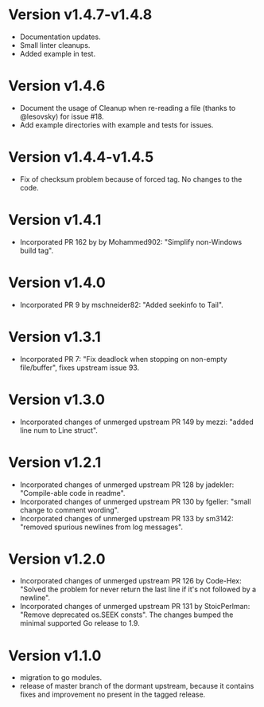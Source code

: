 # Version v1.4.7-v1.4.8
* Documentation updates.
* Small linter cleanups.
* Added example in test. 

# Version v1.4.6

* Document the usage of Cleanup when re-reading a file (thanks to @lesovsky) for issue #18.
* Add example directories with example and tests for issues.

# Version v1.4.4-v1.4.5

* Fix of checksum problem because of forced tag. No changes to the code.

# Version v1.4.1

* Incorporated PR 162 by by Mohammed902: "Simplify non-Windows build tag".

# Version v1.4.0

* Incorporated PR 9 by mschneider82: "Added seekinfo to Tail".

# Version v1.3.1

* Incorporated PR 7: "Fix deadlock when stopping on non-empty file/buffer",
fixes upstream issue 93.


# Version v1.3.0

* Incorporated changes of unmerged upstream PR 149 by mezzi: "added line num
to Line struct".

# Version v1.2.1

* Incorporated changes of unmerged upstream PR 128 by jadekler: "Compile-able
code in readme".
* Incorporated changes of unmerged upstream PR 130 by fgeller: "small change
to comment wording".
* Incorporated changes of unmerged upstream PR 133 by sm3142: "removed
spurious newlines from log messages".

# Version v1.2.0

* Incorporated changes of unmerged upstream PR 126 by Code-Hex: "Solved the
 problem for never return the last line if it's not followed by a newline".
* Incorporated changes of unmerged upstream PR 131 by StoicPerlman: "Remove
deprecated os.SEEK consts". The changes bumped the minimal supported Go
release to 1.9.

# Version v1.1.0

* migration to go modules.
* release of master branch of the dormant upstream, because it contains
fixes and improvement no present in the tagged release.

